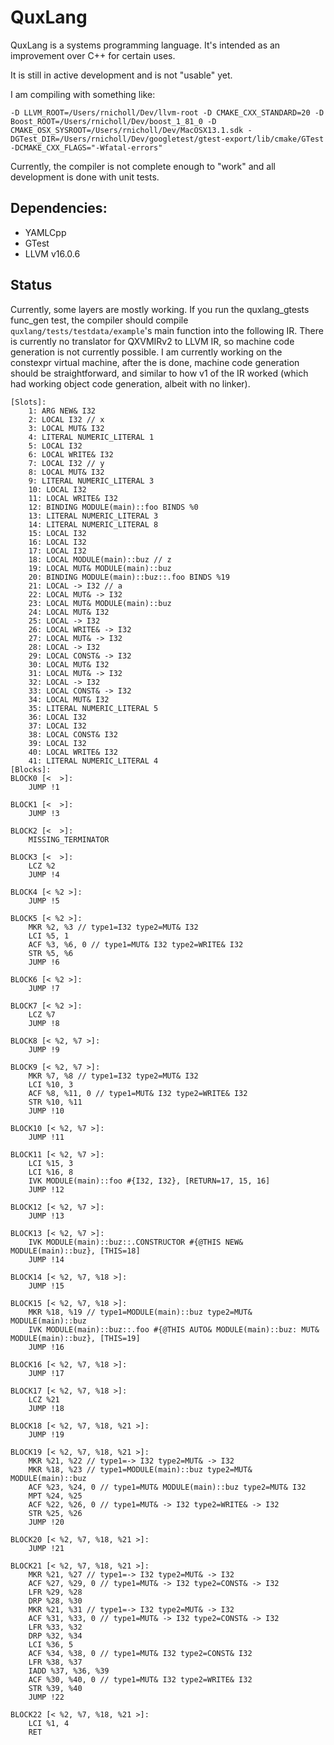 # QuxLang

QuxLang is a systems programming language. It's intended as an improvement over C++ for certain uses.

It is still in active development and is not "usable" yet.

I am compiling with something like:
```
-D LLVM_ROOT=/Users/rnicholl/Dev/llvm-root -D CMAKE_CXX_STANDARD=20 -D Boost_ROOT=/Users/rnicholl/Dev/boost_1_81_0 -D CMAKE_OSX_SYSROOT=/Users/rnicholl/Dev/MacOSX13.1.sdk -DGTest_DIR=/Users/rnicholl/Dev/googletest/gtest-export/lib/cmake/GTest -DCMAKE_CXX_FLAGS="-Wfatal-errors"
```

Currently, the compiler is not complete enough to "work" and all development is done with unit tests.

## Dependencies: 

* YAMLCpp
* GTest
* LLVM v16.0.6


## Status

Currently, some layers are mostly working. If you run the quxlang_gtests func_gen test, the compiler should 
compile `quxlang/tests/testdata/example`'s main function into the following IR. There is currently no translator
for QXVMIRv2 to LLVM IR, so machine code generation is not currently possible. I am currently working on the 
constexpr virtual machine, after the is done, machine code generation should be straightforward, and similar
to how v1 of the IR worked (which had working object code generation, albeit with no linker).

```
[Slots]:
    1: ARG NEW& I32
    2: LOCAL I32 // x
    3: LOCAL MUT& I32
    4: LITERAL NUMERIC_LITERAL 1
    5: LOCAL I32
    6: LOCAL WRITE& I32
    7: LOCAL I32 // y
    8: LOCAL MUT& I32
    9: LITERAL NUMERIC_LITERAL 3
    10: LOCAL I32
    11: LOCAL WRITE& I32
    12: BINDING MODULE(main)::foo BINDS %0
    13: LITERAL NUMERIC_LITERAL 3
    14: LITERAL NUMERIC_LITERAL 8
    15: LOCAL I32
    16: LOCAL I32
    17: LOCAL I32
    18: LOCAL MODULE(main)::buz // z
    19: LOCAL MUT& MODULE(main)::buz
    20: BINDING MODULE(main)::buz::.foo BINDS %19
    21: LOCAL -> I32 // a
    22: LOCAL MUT& -> I32
    23: LOCAL MUT& MODULE(main)::buz
    24: LOCAL MUT& I32
    25: LOCAL -> I32
    26: LOCAL WRITE& -> I32
    27: LOCAL MUT& -> I32
    28: LOCAL -> I32
    29: LOCAL CONST& -> I32
    30: LOCAL MUT& I32
    31: LOCAL MUT& -> I32
    32: LOCAL -> I32
    33: LOCAL CONST& -> I32
    34: LOCAL MUT& I32
    35: LITERAL NUMERIC_LITERAL 5
    36: LOCAL I32
    37: LOCAL I32
    38: LOCAL CONST& I32
    39: LOCAL I32
    40: LOCAL WRITE& I32
    41: LITERAL NUMERIC_LITERAL 4
[Blocks]:
BLOCK0 [<  >]:
    JUMP !1

BLOCK1 [<  >]:
    JUMP !3

BLOCK2 [<  >]:
    MISSING_TERMINATOR

BLOCK3 [<  >]:
    LCZ %2
    JUMP !4

BLOCK4 [< %2 >]:
    JUMP !5

BLOCK5 [< %2 >]:
    MKR %2, %3 // type1=I32 type2=MUT& I32
    LCI %5, 1
    ACF %3, %6, 0 // type1=MUT& I32 type2=WRITE& I32
    STR %5, %6
    JUMP !6

BLOCK6 [< %2 >]:
    JUMP !7

BLOCK7 [< %2 >]:
    LCZ %7
    JUMP !8

BLOCK8 [< %2, %7 >]:
    JUMP !9

BLOCK9 [< %2, %7 >]:
    MKR %7, %8 // type1=I32 type2=MUT& I32
    LCI %10, 3
    ACF %8, %11, 0 // type1=MUT& I32 type2=WRITE& I32
    STR %10, %11
    JUMP !10

BLOCK10 [< %2, %7 >]:
    JUMP !11

BLOCK11 [< %2, %7 >]:
    LCI %15, 3
    LCI %16, 8
    IVK MODULE(main)::foo #{I32, I32}, [RETURN=17, 15, 16]
    JUMP !12

BLOCK12 [< %2, %7 >]:
    JUMP !13

BLOCK13 [< %2, %7 >]:
    IVK MODULE(main)::buz::.CONSTRUCTOR #{@THIS NEW& MODULE(main)::buz}, [THIS=18]
    JUMP !14

BLOCK14 [< %2, %7, %18 >]:
    JUMP !15

BLOCK15 [< %2, %7, %18 >]:
    MKR %18, %19 // type1=MODULE(main)::buz type2=MUT& MODULE(main)::buz
    IVK MODULE(main)::buz::.foo #{@THIS AUTO& MODULE(main)::buz: MUT& MODULE(main)::buz}, [THIS=19]
    JUMP !16

BLOCK16 [< %2, %7, %18 >]:
    JUMP !17

BLOCK17 [< %2, %7, %18 >]:
    LCZ %21
    JUMP !18

BLOCK18 [< %2, %7, %18, %21 >]:
    JUMP !19

BLOCK19 [< %2, %7, %18, %21 >]:
    MKR %21, %22 // type1=-> I32 type2=MUT& -> I32
    MKR %18, %23 // type1=MODULE(main)::buz type2=MUT& MODULE(main)::buz
    ACF %23, %24, 0 // type1=MUT& MODULE(main)::buz type2=MUT& I32
    MPT %24, %25
    ACF %22, %26, 0 // type1=MUT& -> I32 type2=WRITE& -> I32
    STR %25, %26
    JUMP !20

BLOCK20 [< %2, %7, %18, %21 >]:
    JUMP !21

BLOCK21 [< %2, %7, %18, %21 >]:
    MKR %21, %27 // type1=-> I32 type2=MUT& -> I32
    ACF %27, %29, 0 // type1=MUT& -> I32 type2=CONST& -> I32
    LFR %29, %28
    DRP %28, %30
    MKR %21, %31 // type1=-> I32 type2=MUT& -> I32
    ACF %31, %33, 0 // type1=MUT& -> I32 type2=CONST& -> I32
    LFR %33, %32
    DRP %32, %34
    LCI %36, 5
    ACF %34, %38, 0 // type1=MUT& I32 type2=CONST& I32
    LFR %38, %37
    IADD %37, %36, %39
    ACF %30, %40, 0 // type1=MUT& I32 type2=WRITE& I32
    STR %39, %40
    JUMP !22

BLOCK22 [< %2, %7, %18, %21 >]:
    LCI %1, 4
    RET
```
